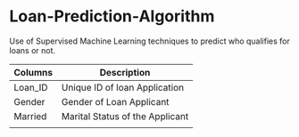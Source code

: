 # Loan-Prediction-Algorithm
Use of Supervised Machine Learning techniques to predict who qualifies for loans or not. 




| Columns       | Description |
| ------------- | ------------- |
| Loan_ID       | Unique ID of loan Application |
| Gender        | Gender of Loan Applicant |
| Married       | Marital Status of the Applicant |
|               |                                 |
